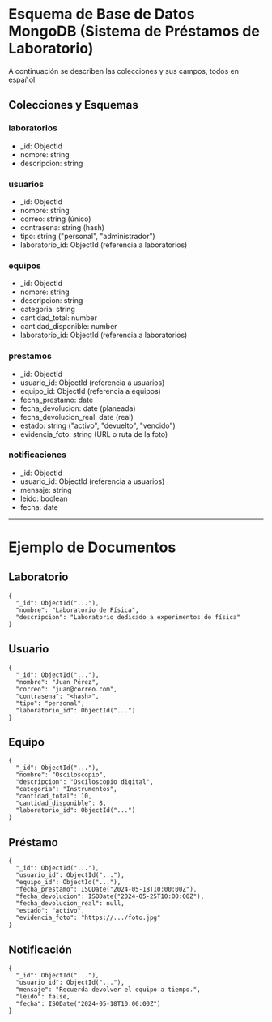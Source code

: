 # Esquema de Base de Datos MongoDB (Sistema de Préstamos de Laboratorio)

A continuación se describen las colecciones y sus campos, todos en español.

## Colecciones y Esquemas

### laboratorios
- _id: ObjectId
- nombre: string
- descripcion: string

### usuarios
- _id: ObjectId
- nombre: string
- correo: string (único)
- contrasena: string (hash)
- tipo: string ("personal", "administrador")
- laboratorio_id: ObjectId (referencia a laboratorios)

### equipos
- _id: ObjectId
- nombre: string
- descripcion: string
- categoria: string
- cantidad_total: number
- cantidad_disponible: number
- laboratorio_id: ObjectId (referencia a laboratorios)

### prestamos
- _id: ObjectId
- usuario_id: ObjectId (referencia a usuarios)
- equipo_id: ObjectId (referencia a equipos)
- fecha_prestamo: date
- fecha_devolucion: date (planeada)
- fecha_devolucion_real: date (real)
- estado: string ("activo", "devuelto", "vencido")
- evidencia_foto: string (URL o ruta de la foto)

### notificaciones
- _id: ObjectId
- usuario_id: ObjectId (referencia a usuarios)
- mensaje: string
- leido: boolean
- fecha: date

---

# Ejemplo de Documentos

## Laboratorio
```
{
  "_id": ObjectId("..."),
  "nombre": "Laboratorio de Física",
  "descripcion": "Laboratorio dedicado a experimentos de física"
}
```

## Usuario
```
{
  "_id": ObjectId("..."),
  "nombre": "Juan Pérez",
  "correo": "juan@correo.com",
  "contrasena": "<hash>",
  "tipo": "personal",
  "laboratorio_id": ObjectId("...")
}
```

## Equipo
```
{
  "_id": ObjectId("..."),
  "nombre": "Osciloscopio",
  "descripcion": "Osciloscopio digital",
  "categoria": "Instrumentos",
  "cantidad_total": 10,
  "cantidad_disponible": 8,
  "laboratorio_id": ObjectId("...")
}
```

## Préstamo
```
{
  "_id": ObjectId("..."),
  "usuario_id": ObjectId("..."),
  "equipo_id": ObjectId("..."),
  "fecha_prestamo": ISODate("2024-05-18T10:00:00Z"),
  "fecha_devolucion": ISODate("2024-05-25T10:00:00Z"),
  "fecha_devolucion_real": null,
  "estado": "activo",
  "evidencia_foto": "https://.../foto.jpg"
}
```

## Notificación
```
{
  "_id": ObjectId("..."),
  "usuario_id": ObjectId("..."),
  "mensaje": "Recuerda devolver el equipo a tiempo.",
  "leido": false,
  "fecha": ISODate("2024-05-18T10:00:00Z")
}
```

